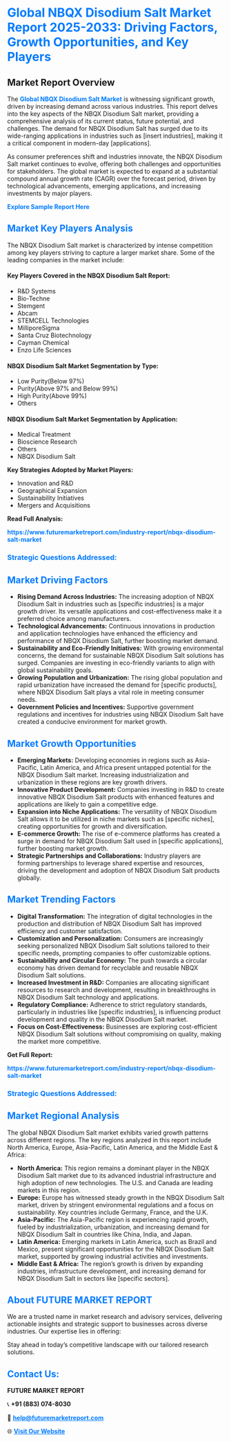 <h1 style="color: #007BFF;">Global NBQX Disodium Salt Market Report 2025-2033: Driving Factors, Growth Opportunities, and Key Players</h1>

<section id="overview">
<h2>Market Report Overview</h2>
<p>The <a href="https://www.futuremarketreport.com/industry-report/nbqx-disodium-salt-market" style="color: #007BFF; text-decoration: none;"><strong>Global NBQX Disodium Salt Market</strong></a> is witnessing significant growth, driven by increasing demand across various industries. This report delves into the key aspects of the NBQX Disodium Salt market, providing a comprehensive analysis of its current status, future potential, and challenges. The demand for NBQX Disodium Salt has surged due to its wide-ranging applications in industries such as [insert industries], making it a critical component in modern-day [applications].</p>
<p>As consumer preferences shift and industries innovate, the NBQX Disodium Salt market continues to evolve, offering both challenges and opportunities for stakeholders. The global market is expected to expand at a substantial compound annual growth rate (CAGR) over the forecast period, driven by technological advancements, emerging applications, and increasing investments by major players.</p>
</section>

<section id="overview">
<p><a href="https://www.futuremarketreport.com/request-sample/reportId=123275" style="color: #007BFF; text-decoration: none;"><strong>Explore Sample Report Here</strong></a></p>
</section>

<section id="key-players">
<h2 style="color: #007BFF;">Market Key Players Analysis</h2>
<p>The NBQX Disodium Salt market is characterized by intense competition among key players striving to capture a larger market share. Some of the leading companies in the market include:</p>
<h4>Key Players Covered in the NBQX Disodium Salt Report:</h4>
<ul><li>R&amp;D Systems</li><li>Bio-Techne</li><li>Stemgent</li><li>Abcam</li><li>STEMCELL Technologies</li><li>MilliporeSigma</li><li>Santa Cruz Biotechnology</li><li>Cayman Chemical</li><li>Enzo Life Sciences</li></ul>
<h4>NBQX Disodium Salt Market Segmentation by Type:</h4>
<ul><li>Low Purity(Below 97%)</li><li>Purity(Above 97% and Below 99%)</li><li>High Purity(Above 99%)</li><li>Others</li></ul>

<h4>NBQX Disodium Salt Market Segmentation by Application:</h4>
<ul><li>Medical Treatment</li><li>Bioscience Research</li><li>Others</li><li>NBQX Disodium Salt</li></ul>
<p><strong>Key Strategies Adopted by Market Players:</strong></p>
<ul>
<li>Innovation and R&D</li>
<li>Geographical Expansion</li>
<li>Sustainability Initiatives</li>
<li>Mergers and Acquisitions</li>
</ul>
</section>

<section>
<p><strong>Read Full Analysis: </strong></p><a href="https://www.futuremarketreport.com/industry-report/nbqx-disodium-salt-market" style="color: #007BFF; text-decoration: none;"><strong>https://www.futuremarketreport.com/industry-report/nbqx-disodium-salt-market</strong></a>
<h3 style="color: #007BFF;">Strategic Questions Addressed:</h3>
</section>

<section id="driving-factors">
<h2 style="color: #007BFF;">Market Driving Factors</h2>
<ul>
<li><strong>Rising Demand Across Industries:</strong> The increasing adoption of NBQX Disodium Salt in industries such as [specific industries] is a major growth driver. Its versatile applications and cost-effectiveness make it a preferred choice among manufacturers.</li>
<li><strong>Technological Advancements:</strong> Continuous innovations in production and application technologies have enhanced the efficiency and performance of NBQX Disodium Salt, further boosting market demand.</li>
<li><strong>Sustainability and Eco-Friendly Initiatives:</strong> With growing environmental concerns, the demand for sustainable NBQX Disodium Salt solutions has surged. Companies are investing in eco-friendly variants to align with global sustainability goals.</li>
<li><strong>Growing Population and Urbanization:</strong> The rising global population and rapid urbanization have increased the demand for [specific products], where NBQX Disodium Salt plays a vital role in meeting consumer needs.</li>
<li><strong>Government Policies and Incentives:</strong> Supportive government regulations and incentives for industries using NBQX Disodium Salt have created a conducive environment for market growth.</li>
</ul>
</section>

<section id="growth-opportunities">
<h2 style="color: #007BFF;">Market Growth Opportunities</h2>
<ul>
<li><strong>Emerging Markets:</strong> Developing economies in regions such as Asia-Pacific, Latin America, and Africa present untapped potential for the NBQX Disodium Salt market. Increasing industrialization and urbanization in these regions are key growth drivers.</li>
<li><strong>Innovative Product Development:</strong> Companies investing in R&D to create innovative NBQX Disodium Salt products with enhanced features and applications are likely to gain a competitive edge.</li>
<li><strong>Expansion into Niche Applications:</strong> The versatility of NBQX Disodium Salt allows it to be utilized in niche markets such as [specific niches], creating opportunities for growth and diversification.</li>
<li><strong>E-commerce Growth:</strong> The rise of e-commerce platforms has created a surge in demand for NBQX Disodium Salt used in [specific applications], further boosting market growth.</li>
<li><strong>Strategic Partnerships and Collaborations:</strong> Industry players are forming partnerships to leverage shared expertise and resources, driving the development and adoption of NBQX Disodium Salt products globally.</li>
</ul>
</section>

<section id="trending-factors">
<h2 style="color: #007BFF;">Market Trending Factors</h2>
<ul>
<li><strong>Digital Transformation:</strong> The integration of digital technologies in the production and distribution of NBQX Disodium Salt has improved efficiency and customer satisfaction.</li>
<li><strong>Customization and Personalization:</strong> Consumers are increasingly seeking personalized NBQX Disodium Salt solutions tailored to their specific needs, prompting companies to offer customizable options.</li>
<li><strong>Sustainability and Circular Economy:</strong> The push towards a circular economy has driven demand for recyclable and reusable NBQX Disodium Salt solutions.</li>
<li><strong>Increased Investment in R&D:</strong> Companies are allocating significant resources to research and development, resulting in breakthroughs in NBQX Disodium Salt technology and applications.</li>
<li><strong>Regulatory Compliance:</strong> Adherence to strict regulatory standards, particularly in industries like [specific industries], is influencing product development and quality in the NBQX Disodium Salt market.</li>
<li><strong>Focus on Cost-Effectiveness:</strong> Businesses are exploring cost-efficient NBQX Disodium Salt solutions without compromising on quality, making the market more competitive.</li>
</ul>
</section>

<section>
<p><strong>Get Full Report: </strong></p><a href="https://www.futuremarketreport.com/industry-report/nbqx-disodium-salt-market" style="color: #007BFF; text-decoration: none;"><strong>https://www.futuremarketreport.com/industry-report/nbqx-disodium-salt-market</strong></a>
<h3 style="color: #007BFF;">Strategic Questions Addressed:</h3>
</section>


<section id="regional-analysis">
<h2 style="color: #007BFF;">Market Regional Analysis</h2>
<p>The global NBQX Disodium Salt market exhibits varied growth patterns across different regions. The key regions analyzed in this report include North America, Europe, Asia-Pacific, Latin America, and the Middle East & Africa:</p>
<ul>
<li><strong>North America:</strong> This region remains a dominant player in the NBQX Disodium Salt market due to its advanced industrial infrastructure and high adoption of new technologies. The U.S. and Canada are leading markets in this region.</li>
<li><strong>Europe:</strong> Europe has witnessed steady growth in the NBQX Disodium Salt market, driven by stringent environmental regulations and a focus on sustainability. Key countries include Germany, France, and the U.K.</li>
<li><strong>Asia-Pacific:</strong> The Asia-Pacific region is experiencing rapid growth, fueled by industrialization, urbanization, and increasing demand for NBQX Disodium Salt in countries like China, India, and Japan.</li>
<li><strong>Latin America:</strong> Emerging markets in Latin America, such as Brazil and Mexico, present significant opportunities for the NBQX Disodium Salt market, supported by growing industrial activities and investments.</li>
<li><strong>Middle East & Africa:</strong> The region’s growth is driven by expanding industries, infrastructure development, and increasing demand for NBQX Disodium Salt in sectors like [specific sectors].</li>
</ul>
</section>

<footer>
<h2 style="color: #007BFF;">About FUTURE MARKET REPORT</h2>
<p>We are a trusted name in market research and advisory services, delivering actionable insights and strategic support to businesses across diverse industries. Our expertise lies in offering:</p>

<p>Stay ahead in today’s competitive landscape with our tailored research solutions.</p>

<h2 style="color: #007BFF;">Contact Us:</h2>
<p><strong>FUTURE MARKET REPORT</strong></p>
<p>📞 <strong>+91 (883) 074-8030</strong></p>
<p>📧 <strong><a href="mailto:help@futuremarketreport.com" style="color: #007BFF;">help@futuremarketreport.com</a></strong></p>
<p>🌐 <strong><a href="https://www.futuremarketreport.com/" style="color: #007BFF;">Visit Our Website</a></strong></p>
</footer>